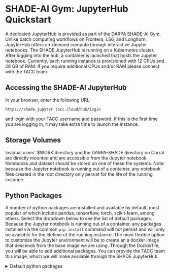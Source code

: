 # SHADE-AI Gym: JupyterHub Quickstart

A dedicated JupyterHub is provided as part of the DARPA SHADE-AI Gym. Unlike batch computing workflows on Frontera, LS6, and Longhorn, JupyterHub offers on-demand compute through interactive Jupyter notebooks. The SHADE JupyterHub is running on a Kubernetes cluster. After logging into the hub, a container is launched that hosts the Jupyter notebook. Currently, each running instance is provisioned with 12 CPUs and 28 GB of RAM. If you require additional CPUs and/or RAM please connect with the TACC team. 

## Accessing the SHADE-AI JupyterHub
In your browser, enter the following URL:
```
https://shade.jupyter.tacc.cloud/hub/login
```
and login with your TACC username and password. If this is the first time you are logging in, it may take extra time to launch the instance. 

## Storage Volumes
Invidual users' $WORK directory and the DARPA-SHADE directory on Corral are directly mounted and are accessible from the Jupyter notebook. Notebooks and dataset should be stored on one of these file systems. Note: because the Jupyter notebook is running out of a container, any notebook files created in the root directory only persist for the life of the running instance. 

## Python Packages
A number of python packages are installed and available by default, most popular of which include pandas, tensorflow, torch, scikit-learn, among others. Select the dropdown below to see the list of default packages. Because the Jupyter notebook is running out of a container, any packages installed via the common `pip install` command will not persist and will only be available for the lifetime of the running instance. The most flexible option to customize the Jupyter environment will be to create an a docker image that descends from the base image we are using. Through the Dockerfile, you will be able to add additional packages. You can provide the TACC team this image, which we will make available through the SHADE JupyterHub.

<details><summary>Default python packages</summary>
<p>

|Package|Version|
|-------|-------|
|absl-py|0.11.0|
|agavepy|0.9.3|
|aiohttp|3.6.2|
|alembic|1.4.3|
|algorithmia|1.2.1|
|algorithmia-api-client|1.1.0|
|appnope|0.1.0|
|argon2-cffi|20.1.0|
|astunparse|1.6.3|
|async-generator|1.1|
|async-timeout|3.0.1|
|atomicwrites|1.4.0|
|attrs|19.3.0|
|backcall|0.1.0|
|backports.functools-lru-cache|1.6.1|
|backports.ssl-match-hostname|3.7.0.1|
|beautifulsoup4|4.9.3|
|bleach|3.1.0|
|blinker|1.4|
|blis|0.4.1|
|bokeh|1.4.0|
|Bottleneck|1.3.2|
|brotlipy|0.7.0|
|cachetools|4.1.1|
|catalogue|1.0.0|
|certifi|2020.11.8|
|certipy|0.1.3|
|cffi|1.14.3|
|chardet|3.0.4|
|Click|7|
|click-plugins|1.1.1|
|cligj|0.5.0|
|cloudpickle|1.6.0|
|conda|4.9.0|
|conda-package-handling|1.7.2|
|configparser|5.0.1|
|cryptography|2.9.2|
|cycler|0.10.0|
|cymem|2.0.3|
|Cython|0.29.14|
|cytoolz|0.11.0|
|dash|1.9.1|
|dash-core-components|1.8.1|
|dash-daq|0.2.1|
|dash-html-components|1.0.2|
|dash-renderer|1.2.4|
|dash-table|4.6.1|
|dash-table-experiments|0.6.0|
|dashserve|0.1.7|
|dask|2.30.0|
|dataclasses|0.6|
|DateTime|4.3|
|decorator|4.4.1|
|defusedxml|0.6.0|
|dill|0.3.3|
|distributed|2.30.1|
|Django|2.2.7|
|django-plotly-dash|1.0.2|
|dpd-components|0.1.0|
|en-core-web-lg|2.2.5|
|entrypoints|0.3|
|enum34|1.1.6|
|fastcache|1.1.0|
|Fiona|1.8.13.post1|
|Flask|1.1.1|
|Flask-Compress|1.4.0|
|freetype-py|2.1.0.post1|
|fsspec|0.8.4|
|future|0.18.2|
|gast|0.3.3|
|geopandas|0.7.0|
|gmpy2|2.1.0b1|
|google-auth|1.23.0|
|google-auth-oauthlib|0.4.2|
|google-pasta|0.2.0|
|grpcio|1.34.0|
|h5py|2.10.0|
|HeapDict|1.0.1|
|idna|2.8|
|imagecodecs|2020.5.30|
|imageio|2.9.0|
|import-ipynb|0.1.3|
|importlib-metadata|0.23|
|iniconfig|1.1.1|
|ipykernel|5.1.3|
|ipympl|0.5.8|
|ipython|7.9.0|
|ipython-genutils|0.2.0|
|ipywidgets|7.5.1|
|isodate|0.6.0|
|itsdangerous|1.1.0|
|jedi|0.15.1|
|Jinja2|2.10.3|
|joblib|0.14.0|
|json5|0.8.5|
|jsonschema|3.1.1|
|jupyter|1.0.0|
|jupyter-client|5.3.4|
|jupyter-console|6.0.0|
|jupyter-core|4.6.1|
|jupyter-plotly-dash|0.3.1|
|jupyter-server-proxy|1.3.0|
|jupyter-telemetry|0.0.5|
|jupyterhub|1.2.1|
|jupyterlab|1.2.2|
|jupyterlab-dash|0.1.0a3|
|jupyterlab-pygments|0.1.2|
|jupyterlab-server|1.0.6|
|Keras|2.4.3|
|Keras-Preprocessing|1.1.2|
|kiwisolver|1.1.0|
|lazy-object-proxy|1.5.2|
|llvmlite|0.34.0|
|locket|0.2.0|
|Mako|1.1.3|
|Markdown|3.1.1|
|MarkupSafe|1.1.1|
|matplotlib|3.1.2|
|mistune|0.8.4|
|mock|4.0.2|
|more-itertools|7.2.0|
|mpmath|1.1.0|
|msgpack|1.0.0|
|multidict|4.5.2|
|munch|2.5.0|
|murmurhash|1.0.2|
|mydcc|0.1.22|
|nbclient|0.5.1|
|nbconvert|5.6.1|
|nbformat|4.4.0|
|nbgitpuller|0.9.0|
|nbserverproxy|0.8.8|
|nest-asyncio|1.4.2|
|networkx|2.4|
|nltk|3.4.5|
|notebook|6.0.2|
|numba|0.51.2|
|numexpr|2.7.1|
|numpy|1.17.4|
|oauthlib|3.0.1|
|olefile|0.46|
|openapi-core|0.13.4|
|openapi-schema-validator|0.1.1|
|openapi-spec-validator|0.2.9|
|opt-einsum|3.3.0|
|packaging|19.2|
|pamela|1.0.0|
|pandas|0.25.3|
|pandocfilters|1.4.2|
|panel|0.6.4|
|param|1.9.2|
|parse|1.18.0|
|parso|0.5.1|
|partd|1.1.0|
|patsy|0.5.1|
|pexpect|4.7.0|
|pickleshare|0.7.5|
|Pillow|6.2.1|
|pip|20.2.4|
|plac|1.1.3|
|plotly|4.5.4|
|pluggy|0.13.1|
|preshed|3.0.2|
|prometheus-client|0.7.1|
|prompt-toolkit|2.0.10|
|protobuf|3.13.0|
|psutil|5.7.3|
|ptyprocess|0.6.0|
|py|1.9.0|
|pyasn1|0.4.8|
|pyasn1-modules|0.2.8|
|pycosat|0.6.3|
|pycparser|2.2|
|pyct|0.4.6|
|pycurl|7.43.0.6|
|Pygments|2.4.2|
|PyJWT|1.7.1|
|pyOpenSSL|19.1.0|
|pyparsing|2.4.5|
|pyproj|2.6.0|
|pyrsistent|0.15.5|
|pyshp|2.1.0|
|PySocks|1.7.1|
|pytest|6.1.2|
|python-dateutil|2.8.1|
|python-editor|1.0.4|
|python-json-logger|2.0.1|
|pytz|2019.3|
|pyviz-comms|0.7.2|
|PyWavelets|1.1.1|
|PyYAML|5.3.1|
|pyzmq|18.1.0|
|qtconsole|4.5.5|
|reportlab|3.5.32|
|requests|2.23.0|
|requests-oauthlib|1.3.0|
|requests-toolbelt|0.9.1|
|retrying|1.3.3|
|rsa|4.6|
|ruamel-yaml-conda|0.15.80|
|ruamel.yaml|0.16.12|
|ruamel.yaml.clib|0.2.2|
|scikit-image|0.17.2|
|scikit-learn|0.21.3|
|scipy|1.3.2|
|seaborn|0.11.0|
|Send2Trash|1.5.0|
|setuptools|21.2.2|
|shap|0.32.1|
|Shapely|1.7.0|
|simpervisor|0.3|
|six|1.13.0|
|sortedcontainers|2.2.2|
|soupsieve|2.0.1|
|spacy|2.2.3|
|SQLAlchemy|1.3.20|
|sqlparse|0.3.0|
|srsly|1.0.1|
|statsmodels|0.12.1|
|strict-rfc3339|0.7|
|sympy|1.6.2|
|tables|3.6.1|
|tapipy|0.3.0|
|tblib|1.6.0|
|tensorboard|2.4.0|
|tensorboard-plugin-wit|1.7.0|
|tensorflow|2.3.1|
|tensorflow-estimator|2.3.0|
|termcolor|1.1.0|
|terminado|0.8.3|
|testpath|0.4.4|
|thinc|7.3.1|
|threadpoolctl|2.1.0|
|tifffile|2020.10.1|
|toml|0.10.2|
|toolz|0.11.1|
|torch|1.7.0|
|tornado|6.0.3|
|tqdm|4.39.0|
|traitlets|4.3.3|
|typing-extensions|3.7.4.3|
|urllib3|1.25.8|
|vincent|0.4.4|
|wasabi|0.6.0|
|wcwidth|0.1.7|
|webencodings|0.5.1|
|websocket-client|0.53.0|
|Werkzeug|0.16.0|
|wheel|0.35.1|
|widgetsnbextension|3.5.1|
|wrapt|1.12.1|
|xgboost|0.9|
|xlrd|1.2.0|
|yarl|1.3.0|
|zict|2.0.0|
|zipp|0.6.0|
|zope.interface|4.7.1|


</p>
</details>
